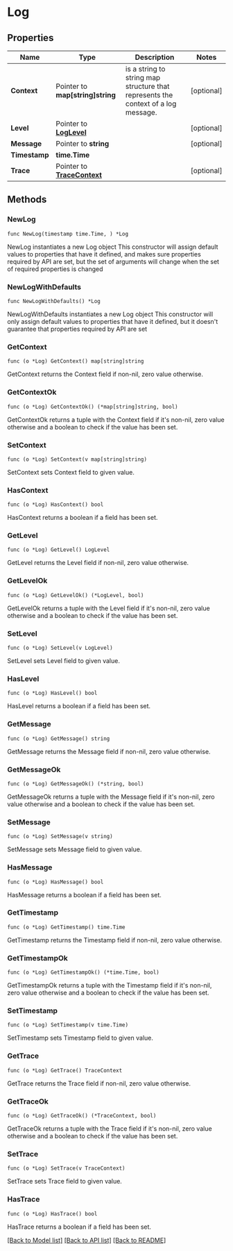 # Log

## Properties

Name | Type | Description | Notes
------------ | ------------- | ------------- | -------------
**Context** | Pointer to **map[string]string** | is a string to string map structure that represents the context of a log message. | [optional] 
**Level** | Pointer to [**LogLevel**](LogLevel.md) |  | [optional] 
**Message** | Pointer to **string** |  | [optional] 
**Timestamp** | **time.Time** |  | 
**Trace** | Pointer to [**TraceContext**](TraceContext.md) |  | [optional] 

## Methods

### NewLog

`func NewLog(timestamp time.Time, ) *Log`

NewLog instantiates a new Log object
This constructor will assign default values to properties that have it defined,
and makes sure properties required by API are set, but the set of arguments
will change when the set of required properties is changed

### NewLogWithDefaults

`func NewLogWithDefaults() *Log`

NewLogWithDefaults instantiates a new Log object
This constructor will only assign default values to properties that have it defined,
but it doesn't guarantee that properties required by API are set

### GetContext

`func (o *Log) GetContext() map[string]string`

GetContext returns the Context field if non-nil, zero value otherwise.

### GetContextOk

`func (o *Log) GetContextOk() (*map[string]string, bool)`

GetContextOk returns a tuple with the Context field if it's non-nil, zero value otherwise
and a boolean to check if the value has been set.

### SetContext

`func (o *Log) SetContext(v map[string]string)`

SetContext sets Context field to given value.

### HasContext

`func (o *Log) HasContext() bool`

HasContext returns a boolean if a field has been set.

### GetLevel

`func (o *Log) GetLevel() LogLevel`

GetLevel returns the Level field if non-nil, zero value otherwise.

### GetLevelOk

`func (o *Log) GetLevelOk() (*LogLevel, bool)`

GetLevelOk returns a tuple with the Level field if it's non-nil, zero value otherwise
and a boolean to check if the value has been set.

### SetLevel

`func (o *Log) SetLevel(v LogLevel)`

SetLevel sets Level field to given value.

### HasLevel

`func (o *Log) HasLevel() bool`

HasLevel returns a boolean if a field has been set.

### GetMessage

`func (o *Log) GetMessage() string`

GetMessage returns the Message field if non-nil, zero value otherwise.

### GetMessageOk

`func (o *Log) GetMessageOk() (*string, bool)`

GetMessageOk returns a tuple with the Message field if it's non-nil, zero value otherwise
and a boolean to check if the value has been set.

### SetMessage

`func (o *Log) SetMessage(v string)`

SetMessage sets Message field to given value.

### HasMessage

`func (o *Log) HasMessage() bool`

HasMessage returns a boolean if a field has been set.

### GetTimestamp

`func (o *Log) GetTimestamp() time.Time`

GetTimestamp returns the Timestamp field if non-nil, zero value otherwise.

### GetTimestampOk

`func (o *Log) GetTimestampOk() (*time.Time, bool)`

GetTimestampOk returns a tuple with the Timestamp field if it's non-nil, zero value otherwise
and a boolean to check if the value has been set.

### SetTimestamp

`func (o *Log) SetTimestamp(v time.Time)`

SetTimestamp sets Timestamp field to given value.


### GetTrace

`func (o *Log) GetTrace() TraceContext`

GetTrace returns the Trace field if non-nil, zero value otherwise.

### GetTraceOk

`func (o *Log) GetTraceOk() (*TraceContext, bool)`

GetTraceOk returns a tuple with the Trace field if it's non-nil, zero value otherwise
and a boolean to check if the value has been set.

### SetTrace

`func (o *Log) SetTrace(v TraceContext)`

SetTrace sets Trace field to given value.

### HasTrace

`func (o *Log) HasTrace() bool`

HasTrace returns a boolean if a field has been set.


[[Back to Model list]](../README.md#documentation-for-models) [[Back to API list]](../README.md#documentation-for-api-endpoints) [[Back to README]](../README.md)



